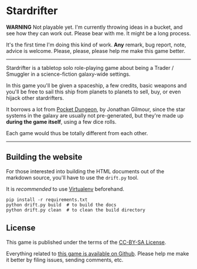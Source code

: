 # Stardrifter

**WARNING** Not playable yet. I'm currently throwing ideas in a bucket, and see
how they can work out. Please bear with me. It might be a long process.

It's the first time I'm doing this kind of work. **Any** remark, bug report,
note, advice is welcome. Please, please, please help me make this game better.

---

Stardrifter is a tabletop solo role-playing game about being a Trader / Smuggler
in a science-fiction galaxy-wide settings.

In this game you'll be given a spaceship, a few credits, basic weapons and
you'll be free to sail this ship from planets to planets to sell, buy, or even
hijack other stardrifters.

It borrows a lot from [Pocket Dungeon][Pocket Dungeon], by Jonathan Gilmour,
since the star systems in the galaxy are usually not pre-generated, but they're
made up **during the game itself**, using a few dice rolls.

Each game would thus be totally different from each other.

---

## Building the website

For those interested into building the HTML documents out of the markdown
source, you'll have to use the `drift.py` tool.

It is *recommended* to use [Virtualenv][venv] beforehand.

```shell
pip install -r requirements.txt
python drift.py build  # to build the docs
python drift.py clean  # to clean the build directory
```

## License

This game is published under the terms of the [CC-BY-SA License][CC-BY-SA License].

Everything related to [this game is available on Github][Stardrifter Github].
Please help me make it better by filing issues, sending comments, etc.

[Pocket Dungeon]: http://boardgamegeek.com/boardgame/42361/pocket-dungeon
[CC-BY-SA License]: http://creativecommons.org/licenses/by-sa/3.0/
[venv]: http://pypi.python.org/pypi/virtualenv
[Stardrifter Github]: https://github.com/brunobord/stardrifter/
